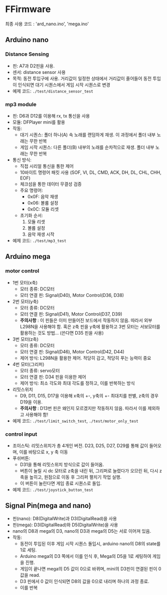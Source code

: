 # FFirmware
최종 사용 코드 : 'ard_nano.ino', 'mega.ino'

## Arduino nano
### Distance Sensing
- 핀: A7과 D2핀을 사용.
- 센서: distance sensor 사용
- 목적: 동전 투입구에 사용. 거리값이 일정한 상태에서 거리값이 줄어들어 동전 투입이 인식되면 대기 시퀀스에서 게임 시작 시퀀스로 변경
- 예제 코드: `./test/distance_sensor_test`

### mp3 module
- 핀: D6과 D12를 이용해 rx, tx 통신을 사용
- 모듈: DFPlayer mini를 활용
- 작동:
  - 대기 시퀀스: 폴더 하나(A) 속 노래를 랜덤하게 재생. 이 과정에서 폴더 내부 노래는 무한 반복
  - 게임 시작 시퀀스: 다른 폴더(B) 내부의 노래를 순차적으로 재생. 폴더 내부 노래는 무한 반복
- 통신 방식:
  - 직접 시리얼 통신을 통한 제어
  - 10바이트 명령어 패킷 사용 (SOF, VI, DL, CMD, ACK, DH, DL, CHL, CHH, EOF)
  - 체크섬을 통한 데이터 무결성 검증
  - 주요 명령어:
    - 0x0F: 음악 재생
    - 0x06: 볼륨 설정
    - 0x0C: 모듈 리셋
  - 초기화 순서:
    1. 모듈 리셋
    2. 볼륨 설정
    3. 음악 재생 시작
- 예제 코드: `./test/mp3_test`

## Arduino mega
### motor control
- 1번 모터(x축)
  - 모터 종류: DC모터
  - 모터 연결 핀: Signal(D40), Motor Control(D36, D38)
- 2번 모터(y축)
  - 모터 종류: DC모터
  - 모터 연결 핀: Signal(D41), Motor Control(D37, D39)
  - **주의사항** : 이 핀들은 이미 만들어진 보드에서 작동하지 않음. 따라서 외부 L298N을 사용해야 함. 혹은 z축 핀을 y축에 활용하고 3번 모터는 서보모터를 활용하는 것도 방법... (쓴다면 D35 핀을 사용)
- 3번 모터(z축)
  - 모터 종류: DC모터
  - 모터 연결 핀: Signal(D46), Motor Control(D42, D44)
  - 제어 방식: L298N을 활용한 제어. 적당히 감고, 적당히 푸는 능력이 중요
- 4번 모터(그리퍼)
  - 모터 종류: servo모터
  - 모터 연결 핀: D34 핀을 이용한 제어
  - 제어 방식: 최소 각도와 최대 각도를 정하고, 이를 반복하는 방식
- 리밋스위치
  - D9, D11, D15, D17을 이용해 x축의 +-, y축의 +- 최대치를 판별, z축의 경우 D19을 이용.
  - **주의사항** : D13번 핀은 왜인지 모르겠지만 작동하지 않음. 따라서 이를 제외하고 사용해야 함!
- 예제 코드: `./test/limit_switch_test`, `./test/motor_only_test`

### control input
- 조이스틱: 리밋스위치가 총 4개인 버전. D23, D25, D27, D29를 통해 값이 들어오며, 이를 바탕으로 x, y 축 이동
- 푸쉬버튼:
  - D31을 통해 리밋스위치 방식으로 값이 들어옴.
  - 버튼이 눌릴 시 dc 모터로 z축을 내린 뒤, 그리퍼로 늘렸다가 오므린 뒤, 다시 z축을 높히고, 원점으로 이동 후 그리퍼 펼치기 작업 실행.
  - 이 버튼이 눌린다면 게임 종료 시퀀스로 돌입.
- 예제 코드: `./test/joystick_button_test`

## Signal Pin(mega and nano)
- 핀(nano): D8(DigitalWrite)과 D3(DigitalRead)을 사용
- 핀(mega): D3(DigitalRead)와 D5(DigitalWrite)을 사용
- nano의 D8과 mega의 D3, nano의 D3과 mega의 D5는 서로 이어져 있음.
- 작동:
  - 동전이 투입된 이후 게임 시작 시퀀스 돌입시, arduino nano의 D8의 state를 1로 세팅.
  - Arduino mega의 D3 쪽에서 이를 인식 후, Mega의 D5을 1로 세팅하여 게임을 진행.
  - 게임이 끝나면 mega의 D5 값이 0으로 바뀌며, mini의 D3핀이 연결된 핀이 0 값을 read.
  - D3 핀에서 0 값이 인식되면 D8의 값을 0으로 내리며 하나의 과정 종료.
  - 이를 반복
